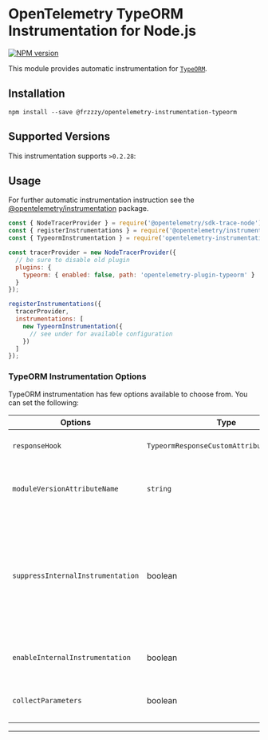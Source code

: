 # OpenTelemetry TypeORM Instrumentation for Node.js
[![NPM version](https://img.shields.io/npm/v/opentelemetry-instrumentation-typeorm.svg)](https://www.npmjs.com/package/opentelemetry-instrumentation-typeorm)

This module provides automatic instrumentation for [`TypeORM`](https://typeorm.io/).

## Installation

```
npm install --save @frzzzy/opentelemetry-instrumentation-typeorm
```

## Supported Versions
This instrumentation supports `>0.2.28`:

## Usage
For further automatic instrumentation instruction see the [@opentelemetry/instrumentation](https://github.com/open-telemetry/opentelemetry-js/tree/main/packages/opentelemetry-instrumentation) package.

```js
const { NodeTracerProvider } = require('@opentelemetry/sdk-trace-node');
const { registerInstrumentations } = require('@opentelemetry/instrumentation');
const { TypeormInstrumentation } = require('opentelemetry-instrumentation-typeorm');

const tracerProvider = new NodeTracerProvider({
  // be sure to disable old plugin
  plugins: {
    typeorm: { enabled: false, path: 'opentelemetry-plugin-typeorm' }
  }
});

registerInstrumentations({
  tracerProvider,
  instrumentations: [
    new TypeormInstrumentation({
      // see under for available configuration
    })
  ]
});
```

### TypeORM Instrumentation Options

TypeORM instrumentation has few options available to choose from. You can set the following:

| Options        | Type                                   | Description                                                                                     |
| -------------- | -------------------------------------- | ----------------------------------------------------------------------------------------------- |
| `responseHook` | `TypeormResponseCustomAttributesFunction` | Hook called before response is returned, which allows to add custom attributes to span.      |
| `moduleVersionAttributeName` | `string` | If passed, a span attribute will be added to all spans with key of the provided `moduleVersionAttributeName` and value of the patched module version |
| `suppressInternalInstrumentation` | boolean | Typeorm operation use mongodb/postgres/mysql/mariadb/etc. under the hood. If, for example, postgres instrumentation is enabled, a postgres operation will also create a postgres span describing the communication. Setting the `suppressInternalInstrumentation` config value to `true` will cause the instrumentation to suppress instrumentation of underlying operations. |
| `enableInternalInstrumentation` | boolean |  Some methods such as `getManyAndCount` can generate internally multiple spans. To instrument those set this to `true`|
| `collectParameters` | boolean | set to `true` if you want to capture the parameter values for parameterized SQL queries (**may leak sensitive information**)
---

